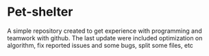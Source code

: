 # Pet-shelter
A simple repository created to get experience with programming and teamwork with github.
The last update were included optimization on algorithm, fix reported issues and some bugs, split some files, etc
